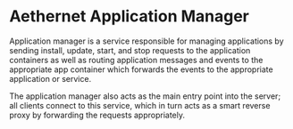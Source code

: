 # Aethernet Application Manager
Application manager is a service responsible for managing applications by sending install, update, start, and stop requests to the application containers as well as routing application messages and events to the appropriate app container which forwards the events to the appropriate application or service.

The application manager also acts as the main entry point into the server; all clients connect to this service, which in turn acts as a smart reverse proxy by forwarding the requests appropriately.
